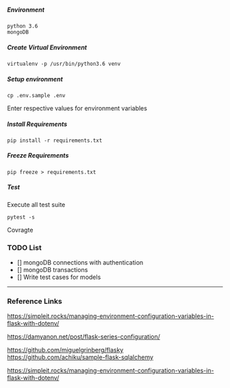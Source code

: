 ##### Environment
```commandline
python 3.6
mongoDB
```

##### Create Virtual Environment

```commandline
virtualenv -p /usr/bin/python3.6 venv
```

##### Setup environment
```commandline
cp .env.sample .env
```
Enter respective values for environment variables

##### Install Requirements
```commandline
pip install -r requirements.txt
```

##### Freeze Requirements
```commandline
pip freeze > requirements.txt
```

##### Test
Execute all test suite
```commandline
pytest -s
```
Covragte


### TODO List

- [] mongoDB connections with authentication
- [] mongoDB transactions
- [] Write test cases for models

___
### Reference Links

https://simpleit.rocks/managing-environment-configuration-variables-in-flask-with-dotenv/

https://damyanon.net/post/flask-series-configuration/

https://github.com/miguelgrinberg/flasky
https://github.com/achiku/sample-flask-sqlalchemy

https://simpleit.rocks/managing-environment-configuration-variables-in-flask-with-dotenv/
